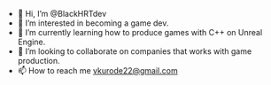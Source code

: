 - 👋 Hi, I’m @BlackHRTdev
- 👀 I’m interested in becoming a game dev.
- 🌱 I’m currently learning how to produce games with C++ on Unreal Engine.
- 💞️ I’m looking to collaborate on companies that works with game production.
- 📫 How to reach me vkurode22@gmail.com

<!---
BlackHRTdev/BlackHRTdev is a ✨ special ✨ repository because its `README.md` (this file) appears on your GitHub profile.
You can click the Preview link to take a look at your changes.
--->

